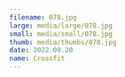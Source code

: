 ```yaml
---
filename: 078.jpg
large: media/large/078.jpg
small: media/small/078.jpg
thumb: media/thumbs/078.jpg
date: 2022.09.20
name: Crossfit
---
```

